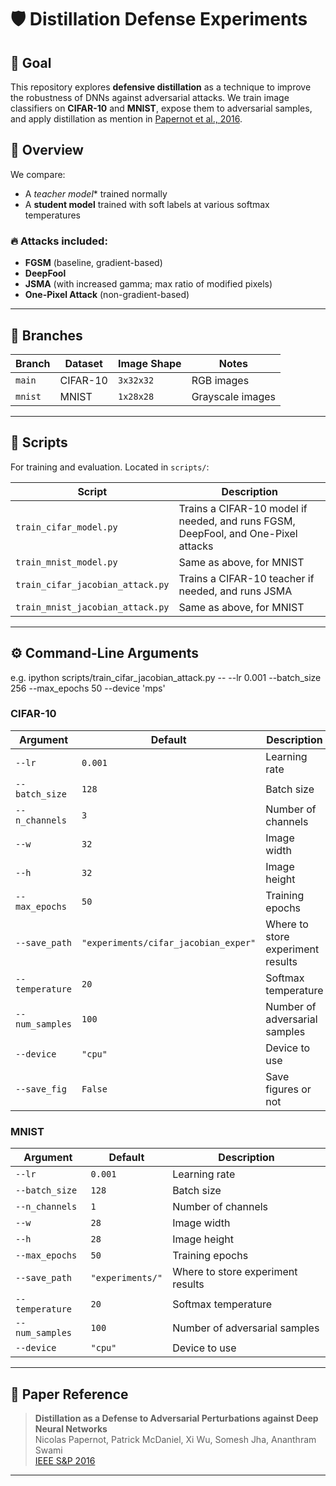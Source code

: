 # 🛡️ Distillation Defense Experiments

## 🎯 Goal

This repository explores **defensive distillation** as a technique to improve the robustness of DNNs against adversarial attacks. We train image classifiers on **CIFAR-10** and **MNIST**, expose them to adversarial samples, and apply distillation as mention in [Papernot et al., 2016](https://arxiv.org/abs/1511.04508). 

## 🧪 Overview

We compare:
- A *teacher model** trained normally
- A **student model** trained with soft labels at various softmax temperatures

### 🔥 Attacks included:
- **FGSM** (baseline, gradient-based)
- **DeepFool**
- **JSMA** (with increased gamma; max ratio of modified pixels)
- **One-Pixel Attack** (non-gradient-based)

---

## 🌿 Branches

| Branch   | Dataset | Image Shape            | Notes                                      |
|----------|---------|------------------------|--------------------------------------------|
| `main`   | CIFAR-10| `3x32x32`              | RGB images                                 |
| `mnist`  | MNIST   | `1x28x28`              | Grayscale images                           |

---

## 📜 Scripts

For training and evaluation. Located in `scripts/`:

| Script                              | Description |
|-------------------------------------|-------------|
| `train_cifar_model.py`             | Trains a CIFAR-10 model if needed, and runs FGSM, DeepFool, and One-Pixel attacks |
| `train_mnist_model.py`             | Same as above, for MNIST |
| `train_cifar_jacobian_attack.py`   | Trains a CIFAR-10 teacher if needed, and runs JSMA |
| `train_mnist_jacobian_attack.py`   | Same as above, for MNIST |

---

## ⚙️ Command-Line Arguments

e.g. ipython scripts/train_cifar_jacobian_attack.py -- --lr 0.001 --batch_size 256 --max_epochs 50 --device 'mps'

### CIFAR-10

| Argument       | Default                          | Description |
|----------------|----------------------------------|-------------|
| `--lr`         | `0.001`                          | Learning rate |
| `--batch_size` | `128`                            | Batch size |
| `--n_channels` | `3`                              | Number of channels |
| `--w`          | `32`                             | Image width |
| `--h`          | `32`                             | Image height |
| `--max_epochs` | `50`                             | Training epochs |
| `--save_path`  | `"experiments/cifar_jacobian_exper"` | Where to store experiment results |
| `--temperature`| `20`                             | Softmax temperature |
| `--num_samples`| `100`                            | Number of adversarial samples |
| `--device`     | `"cpu"`                          | Device to use |
| `--save_fig`   | `False`                          | Save figures or not |

### MNIST

| Argument       | Default        | Description |
|----------------|----------------|-------------|
| `--lr`         | `0.001`        | Learning rate |
| `--batch_size` | `128`          | Batch size |
| `--n_channels` | `1`            | Number of channels |
| `--w`          | `28`           | Image width |
| `--h`          | `28`           | Image height |
| `--max_epochs` | `50`           | Training epochs |
| `--save_path`  | `"experiments/"` | Where to store experiment results |
| `--temperature`| `20`           | Softmax temperature |
| `--num_samples`| `100`          | Number of adversarial samples |
| `--device`     | `"cpu"`        | Device to use |

---

## 📖 Paper Reference

> **Distillation as a Defense to Adversarial Perturbations against Deep Neural Networks**  
> Nicolas Papernot, Patrick McDaniel, Xi Wu, Somesh Jha, Ananthram Swami  
> [IEEE S&P 2016](https://arxiv.org/abs/1511.04508)


---

